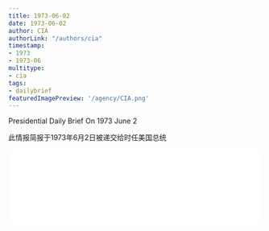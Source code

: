 ```yaml
---
title: 1973-06-02
date: 1973-06-02
author: CIA 
authorLink: "/authors/cia"
timestamp: 
- 1973
- 1973-06
multitype: 
- cia
tags: 
- dailybrief
featuredImagePreview: '/agency/CIA.png'
---
```



Presidential Daily Brief On 1973 June 2

此情报简报于1973年6月2日被递交给时任美国总统

<!--more-->





<div id="over" style="width:100%; overflow:hidden"> <iframe id="sFrame" name="sFrame" frameborder="no" border="0"  allowfullscreen marginwidth="0" scrolling="no" src = " /CIA/1973-06-02.html "  style = " position:absulute; width: 806px; top: 300;" > </iframe> </div>